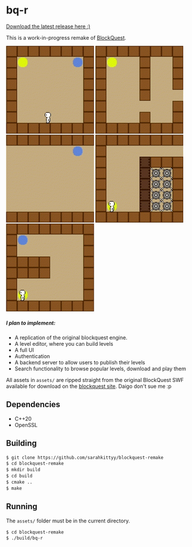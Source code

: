 # bq-r

[Download the latest release here :)](https://github.com/sarahkittyy/blockquest-remake/releases/latest)

This is a work-in-progress remake of [BlockQuest](http://www.blockquest.net/).

![Run](gifs/run.gif)
![Jump](gifs/jump.gif)
![Dash](gifs/dash.gif)
![Climb](gifs/climb.gif)
![Wallkick](gifs/wallkick.gif)

##### I plan to implement:
- A replication of the original blockquest engine.
- A level editor, where you can build levels
- A full UI
- Authentication
- A backend server to allow users to publish their levels
- Search functionality to browse popular levels, download and play them

All assets in `assets/` are ripped straight from the original BlockQuest SWF available for download on the [blockquest site](http://www.blockquest.net). Daigo don't sue me :p

## Dependencies

- C++20
- OpenSSL

## Building

```bash
$ git clone https://github.com/sarahkittyy/blockquest-remake
$ cd blockquest-remake
$ mkdir build
$ cd build
$ cmake ..
$ make
```

## Running

The `assets/` folder must be in the current directory.

```bash
$ cd blockquest-remake
$ ./build/bq-r
```
